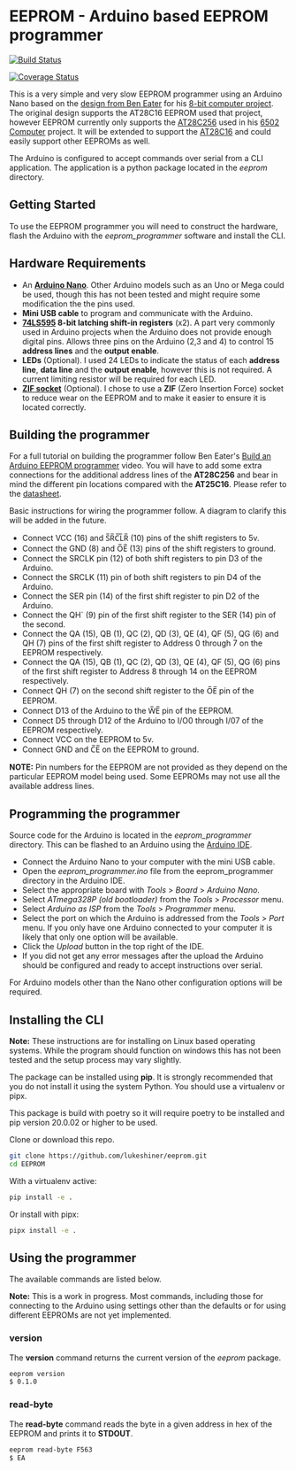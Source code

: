# EEPROM - Arduino based EEPROM programmer

[![Build Status](https://travis-ci.org/lukeshiner/eeprom.svg?branch=master)](https://travis-ci.org/lukeshiner/eeprom)

[![Coverage Status](https://coveralls.io/repos/github/lukeshiner/eeprom/badge.svg?branch=master)](https://coveralls.io/github/lukeshiner/eeprom?branch=master)

This is a very simple and very slow EEPROM programmer using an Arduino Nano based on the [design from Ben Eater](https://youtu.be/K88pgWhEb1M) for his [8-bit computer project](https://eater.net/8bit). The original design supports the AT28C16 EEPROM used that project, however EEPROM currently only supports the [AT28C256](http://ww1.microchip.com/downloads/en/DeviceDoc/doc0006.pdf) used in his [6502 Computer](https://eater.net/6502) project. It will be extended to support the [AT28C16](http://cva.stanford.edu/classes/cs99s/datasheets/at28c16.pdf) and could easily support other EEPROMs as well.

The Arduino is configured to accept commands over serial from a CLI application. The application is a python package located in the *eeprom* directory.

## Getting Started

To use the EEPROM programmer you will need to construct the hardware, flash the Arduino with the *eeprom_programmer* software and install the CLI.

## Hardware Requirements

- An **[Arduino Nano](https://store.arduino.cc/arduino-nano)**. Other Arduino models such as an Uno or Mega could be used, though this has not been tested and might require some modification the the pins used.
- **Mini USB cable** to program and communicate with the Arduino.
- **[74LS595](http://www.ti.com/lit/ds/scls041i/scls041i.pdf) 8-bit latching shift-in registers** (x2). A part very commonly used in Arduino projects when the Arduino does not provide enough digital pins. Allows three pins on the Arduino (2,3 and  4) to control 15 **address lines** and the **output enable**.
- **LEDs** (Optional). I used 24 LEDs to indicate the status of each **address line**, **data line** and the **output enable**, however this is not required. A current limiting resistor will be required for each LED.
- **[ZIF socket](https://en.wikipedia.org/wiki/Zero_insertion_force)** (Optional). I chose to use a **ZIF** (Zero Insertion Force) socket to reduce wear on the EEPROM and to make it easier to ensure it is located correctly.

## Building the programmer

For a full tutorial on building the programmer follow Ben Eater's [Build an Arduino EEPROM programmer](https://youtu.be/K88pgWhEb1M) video. You will have to add some extra connections for the additional address lines of the **AT28C256** and bear in mind the different pin locations compared with the **AT25C16**. Please refer to the [datasheet](http://cva.stanford.edu/classes/cs99s/datasheets/at28c16.pdf).

Basic instructions for wiring the programmer follow. A diagram to clarify this will be added in the future.

- Connect VCC (16) and S&#773;R&#773;C&#773;L&#773;R&#773; (10) pins of the shift registers to 5v.
- Connect the GND (8) and O&#773;E&#773; (13) pins of the shift registers to ground.
- Connect the SRCLK pin (12) of both shift registers to pin D3 of the Arduino.
- Connect the SRCLK (11) pin of both shift registers to pin D4 of the Arduino.
- Connect the SER pin (14) of the first shift register to pin D2 of the Arduino.
- Connect the QH` (9) pin of the first shift register to the SER (14) pin of the second.
- Connect the QA (15), QB (1), QC (2), QD (3), QE (4), QF (5), QG (6) and QH (7) pins of the first shift register to Address 0 through 7 on the EEPROM respectively.
- Connect the QA (15), QB (1), QC (2), QD (3), QE (4), QF (5), QG (6) pins of the first shift register to Address 8 through 14 on the EEPROM respectively.
- Connect QH (7) on the second shift register to the O&#773;E&#773; pin of the EEPROM.
- Connect D13 of the Arduino to the W&#773;E&#773; pin of the EEPROM.
- Connect D5 through D12 of the Arduino to I/O0 through I/07 of the EEPROM respectively.
- Connect VCC on the EEPROM to 5v.
- Connect GND and C&#773;E&#773; on the EEPROM to ground.

**NOTE:** Pin numbers for the EEPROM are not provided as they depend on the particular EEPROM model being used. Some EEPROMs may not use all the available address lines.

## Programming the programmer

Source code for the Arduino is located in the *eeprom_programmer* directory. This can be flashed to an Arduino using the [Arduino IDE](https://www.arduino.cc/en/main/software).

- Connect the Arduino Nano to your computer with the mini USB cable.
- Open the *eeprom_programmer.ino* file from the eeprom_programmer directory in the Arduino IDE.
- Select the appropriate board with *Tools* > *Board* > *Arduino Nano*.
- Select *ATmega328P (old bootloader)* from the *Tools* > *Processor* menu.
- Select *Arduino as ISP* from the *Tools* > *Programmer* menu.
- Select the port on which the Arduino is addressed from the *Tools* > *Port* menu. If you only have one Arduino connected to your computer it is likely that only one option will be available.
- Click the *Upload* button in the top right of the IDE.
- If you did not get any error messages after the upload the Arduino should be configured and ready to accept instructions over serial.

For Arduino models other than the Nano other configuration options will be required.

## Installing the CLI

**Note:** These instructions are for installing on Linux based operating systems. While the program should function on windows this has not been tested and the setup process may vary slightly.

The package can be installed using **pip**. It is strongly recommended that you do not install it using the system Python. You should use a virtualenv or pipx.

This package is build with poetry so it will require poetry to be installed and pip version 20.0.02 or higher to be used.

Clone or download this repo.

```bash
git clone https://github.com/lukeshiner/eeprom.git
cd EEPROM
```

With a virtualenv active:

```bash
pip install -e .
```

Or install with pipx:

```bash
pipx install -e .
```

## Using the programmer

The available commands are listed below.

**Note:** This is a work in progress. Most commands, including those for connecting to the Arduino using settings other than the defaults or for using different EEPROMs are not yet implemented.

### version

 The **version** command returns the current version of the *eeprom* package.

```bash
eeprom version
$ 0.1.0
```

### read-byte

The **read-byte** command reads the byte in a given address in hex of the EEPROM and prints it to **STDOUT**.

```bash
eeprom read-byte F563
$ EA
```
